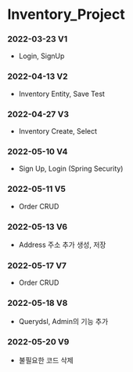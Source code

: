 # Inventory_Project

### 2022-03-23 V1

- Login, SignUp

### 2022-04-13 V2

- Inventory Entity, Save Test

### 2022-04-27 V3

- Inventory Create, Select

### 2022-05-10 V4

- Sign Up, Login (Spring Security)

### 2022-05-11 V5

- Order CRUD

### 2022-05-13 V6

- Address 주소 추가 생성, 저장

### 2022-05-17 V7

- Order CRUD

### 2022-05-18 V8

- Querydsl, Admin의 기능 추가

### 2022-05-20 V9

- 불필요한 코드 삭제
